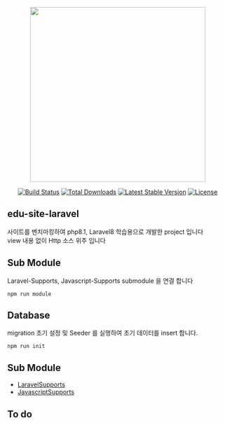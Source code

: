 <p align="center"><a href="https://laravel.com" target="_blank"><img src="https://raw.githubusercontent.com/laravel/art/master/logo-lockup/5%20SVG/2%20CMYK/1%20Full%20Color/laravel-logolockup-cmyk-red.svg" width="400"></a></p>

<p align="center">
<a href="https://travis-ci.org/laravel/framework"><img src="https://travis-ci.org/laravel/framework.svg" alt="Build Status"></a>
<a href="https://packagist.org/packages/laravel/framework"><img src="https://img.shields.io/packagist/dt/laravel/framework" alt="Total Downloads"></a>
<a href="https://packagist.org/packages/laravel/framework"><img src="https://img.shields.io/packagist/v/laravel/framework" alt="Latest Stable Version"></a>
<a href="https://packagist.org/packages/laravel/framework"><img src="https://img.shields.io/packagist/l/laravel/framework" alt="License"></a>
</p>

## edu-site-laravel

사이트를 벤치마킹하여 php8.1, Laravel8 학습용으로 개발한 project 입니다   
view 내용 없이 Http 소스 위주 입니다

## Sub Module

Laravel-Supports, Javascript-Supports submodule 을 연결 합니다

```shell
npm run module
```

## Database

migration 초기 설정 및 Seeder 를 실행하여 초기 데이터를 insert 합니다.

```shell
npm run init
```

## Sub Module

- [LaravelSupports](https://github.com/WilsonParker/LaravelSupports)
- [JavascriptSupports](https://github.com/WilsonParker/JavascriptSupports)

## To do
